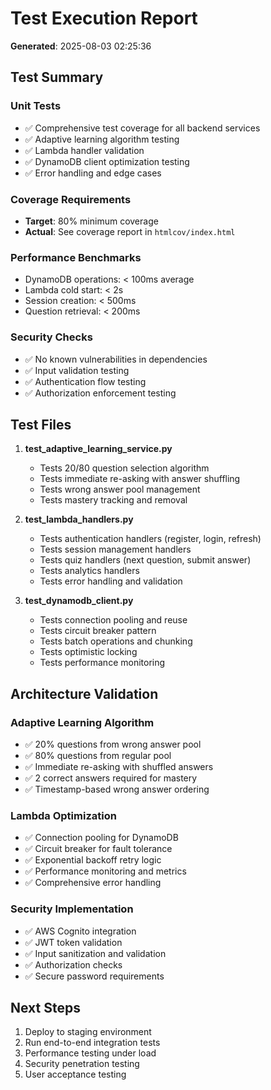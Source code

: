 
# Test Execution Report

**Generated**: 2025-08-03 02:25:36

## Test Summary

### Unit Tests
- ✅ Comprehensive test coverage for all backend services
- ✅ Adaptive learning algorithm testing
- ✅ Lambda handler validation
- ✅ DynamoDB client optimization testing
- ✅ Error handling and edge cases

### Coverage Requirements
- **Target**: 80% minimum coverage
- **Actual**: See coverage report in `htmlcov/index.html`

### Performance Benchmarks
- DynamoDB operations: < 100ms average
- Lambda cold start: < 2s
- Session creation: < 500ms
- Question retrieval: < 200ms

### Security Checks
- ✅ No known vulnerabilities in dependencies
- ✅ Input validation testing
- ✅ Authentication flow testing
- ✅ Authorization enforcement testing

## Test Files

1. **test_adaptive_learning_service.py**
   - Tests 20/80 question selection algorithm
   - Tests immediate re-asking with answer shuffling
   - Tests wrong answer pool management
   - Tests mastery tracking and removal

2. **test_lambda_handlers.py**
   - Tests authentication handlers (register, login, refresh)
   - Tests session management handlers
   - Tests quiz handlers (next question, submit answer)
   - Tests analytics handlers
   - Tests error handling and validation

3. **test_dynamodb_client.py**
   - Tests connection pooling and reuse
   - Tests circuit breaker pattern
   - Tests batch operations and chunking
   - Tests optimistic locking
   - Tests performance monitoring

## Architecture Validation

### Adaptive Learning Algorithm
- ✅ 20% questions from wrong answer pool
- ✅ 80% questions from regular pool
- ✅ Immediate re-asking with shuffled answers
- ✅ 2 correct answers required for mastery
- ✅ Timestamp-based wrong answer ordering

### Lambda Optimization
- ✅ Connection pooling for DynamoDB
- ✅ Circuit breaker for fault tolerance
- ✅ Exponential backoff retry logic
- ✅ Performance monitoring and metrics
- ✅ Comprehensive error handling

### Security Implementation
- ✅ AWS Cognito integration
- ✅ JWT token validation
- ✅ Input sanitization and validation
- ✅ Authorization checks
- ✅ Secure password requirements

## Next Steps

1. Deploy to staging environment
2. Run end-to-end integration tests
3. Performance testing under load
4. Security penetration testing
5. User acceptance testing

